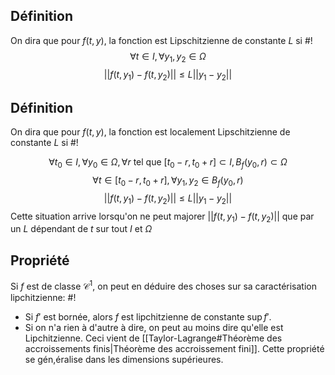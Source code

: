 ## Définition
On dira que pour $f(t, y)$, la fonction est Lipschitzienne de constante $L$ si #!
$$\forall t \in I, \forall y_1, y_2 \in \Omega$$ $$||f(t, y_1) - f(t, y_2)|| \leq L||y_1 -y_2||$$
<!--ID: 1729460118389-->


## Définition
On dira que pour $f(t, y)$, la fonction est localement Lipschitzienne de constante $L$ si #!

$$\forall t_0 \in I, \forall y_0 \in \Omega, \forall r \text{ tel que } [t_0 -r, t_0+r] \subset I, B_f(y_0, r) \subset \Omega$$
$$\forall t \in [t_0-r, t_0+r], \forall y_1, y_2 \in B_f(y_0, r)$$$$||f(t, y_1) - f(t, y_2)|| \leq L||y_1 -y_2||$$Cette situation arrive lorsqu'on ne peut majorer $||f(t, y_1) - f(t, y_2)||$ que par un $L$ dépendant de $t$ sur tout $I$ et $\Omega$ 
<!--ID: 1729460118391-->


## Propriété
Si $f$ est de classe $\mathcal C^1$, on peut en déduire des choses sur sa caractérisation lipchitzienne: #!

- Si $f'$ est bornée, alors $f$ est lipchitzienne de constante $\sup f'$.
- Si on n'a rien à d'autre à dire, on peut au moins dire qu'elle est Lipchitzienne.
Ceci vient de [[Taylor-Lagrange#Théorème des accroissements finis|Théorème des accroissement fini]]. Cette propriété se gén,éralise dans les dimensions supérieures.
<!--ID: 1729460118392-->
